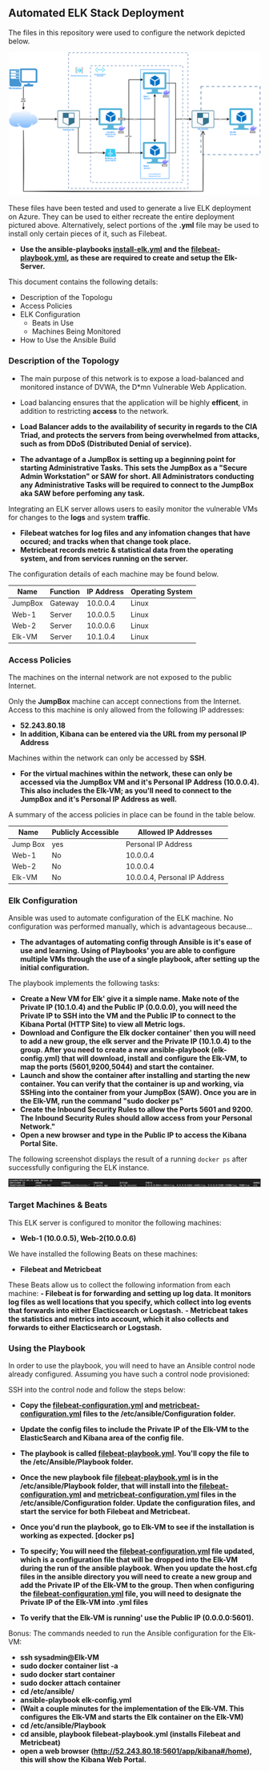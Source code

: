 ## Automated ELK Stack Deployment

The files in this repository were used to configure the network depicted below.

![TODO: Update the path with the name of your diagram](Diagram/Diagram_Large.png)

These files have been tested and used to generate a live ELK deployment on Azure. They can be used to either recreate the entire deployment pictured above. Alternatively, select portions of the **.yml** file may be used to install only certain pieces of it, such as Filebeat.

  - **Use the ansible-playbooks [install-elk.yml](https://github.com/PollBA9/Brandon_Pollastri_Project1/blob/main/Ansible/install-elk.yml) and the 	[filebeat-playbook.yml](https://github.com/PollBA9/Brandon_Pollastri_Project1/blob/main/Ansible/Playbook/filebeat-playbook.yml), as these are required to create and setup the Elk-Server.**

This document contains the following details:
- Description of the Topologu
- Access Policies
- ELK Configuration
  - Beats in Use
  - Machines Being Monitored
- How to Use the Ansible Build


### Description of the Topology

- The main purpose of this network is to expose a load-balanced and monitored instance of DVWA, the D*mn Vulnerable Web Application.

- Load balancing ensures that the application will be highly **efficent**, in addition to restricting **access** to the network.

- **Load Balancer adds to the availability of security in regards to the CIA Triad, and protects the servers from being overwhelmed from attacks, such as from DDoS (Distributed Denial of service).**

- **The advantage of a JumpBox is setting up a beginning point for starting Administrative Tasks. This sets the JumpBox as a "Secure Admin Workstation" or SAW for short. All Administrators conducting any Administrative Tasks will be required to connect to the JumpBox aka SAW before perfoming any task.**

Integrating an ELK server allows users to easily monitor the vulnerable VMs for changes to the **logs** and system **traffic**.
- **Filebeat watches for log files and any infomation changes that have occured; and tracks when that change took place.**
- **Metricbeat records metric & statistical data from the operating system, and from services running on the server.**

The configuration details of each machine may be found below.

| Name     | Function | IP Address | Operating System |
|----------|----------|------------|------------------|
| JumpBox  | Gateway  | 10.0.0.4   | Linux            |
| Web-1    | Server   | 10.0.0.5   | Linux            |
| Web-2    | Server   | 10.0.0.6   | Linux            |
| Elk-VM   | Server   | 10.1.0.4   | Linux            |

### Access Policies

The machines on the internal network are not exposed to the public Internet. 

Only the **JumpBox** machine can accept connections from the Internet. Access to this machine is only allowed from the following IP addresses:
- **52.243.80.18**
- **In addition, Kibana can be entered via the URL from my personal IP Address**

Machines within the network can only be accessed by **SSH**.
- **For the virtual machines within the network, these can only be accessed via the JumpBox VM and it's Personal IP Address (10.0.0.4). This also includes the Elk-VM; as you'll need to connect to the JumpBox and it's Personal IP Address as well.**

A summary of the access policies in place can be found in the table below.

| Name     | Publicly Accessible | Allowed IP Addresses             |
|----------|---------------------|----------------------------------|
| Jump Box | yes                 | Personal IP Address              |
| Web-1    | No                  | 10.0.0.4                         |
| Web-2    | No                  | 10.0.0.4                         |
| Elk-VM   | No                  | 10.0.0.4, Personal IP Address    | 

### Elk Configuration

Ansible was used to automate configuration of the ELK machine. No configuration was performed manually, which is advantageous because...
- **The advantages of automating config through Ansible is it's ease of use and learning. Using of Playbooks' you are able to configure multiple VMs through the use of a single playbook, after setting up the initial configuration.**

The playbook implements the following tasks:
- **Create a New VM for Elk' give it a simple name. Make note of the Private IP (10.1.0.4) and the Public IP (0.0.0.0), you will need the Private IP to SSH into the VM and the Public IP to connect to the Kibana Portal (HTTP Site) to view all Metric logs.**
- **Download and Configure the Elk docker container' then you will need to add a new group, the elk server and the Private IP (10.1.0.4) to the group. After you need to create a new ansible-playbook (elk-config.yml) that will download, install and configure the Elk-VM, to map the ports (5601,9200,5044) and start the container.**
- **Launch and show the container after installing and starting the new container. You can verify that the container is up and working, via SSHing into the container from your JumpBox (SAW). Once you are in the Elk-VM, run the command "sudo docker ps"**
- **Create the Inbound Security Rules to allow the Ports 5601 and 9200. The Inbound Security Rules should allow access from your Personal Network."**
- **Open a new browser and type in the Public IP to access the Kibana Portal Site.**

The following screenshot displays the result of a running `docker ps` after successfully configuring the ELK instance.

![TODO: Update the path with the name of your screenshot of docker ps output](Images/sudo_docker_ps.png)

### Target Machines & Beats
This ELK server is configured to monitor the following machines:
- **Web-1 (10.0.0.5), Web-2(10.0.0.6)**

We have installed the following Beats on these machines:
- **Filebeat and Metricbeat**

These Beats allow us to collect the following information from each machine:
**- Filebeat is for forwarding and setting up log data. It monitors log files as well locations that you specify, which collect into log events that forwards into either Elacticsearch or Logstash.**
**- Metricbeat takes the statistics and metrics into account, which it also collects and forwards to either Elacticsearch or Logstash.**

### Using the Playbook
In order to use the playbook, you will need to have an Ansible control node already configured. Assuming you have such a control node provisioned: 

SSH into the control node and follow the steps below:

- **Copy the [filebeat-configuration.yml](https://github.com/PollBA9/Brandon_Pollastri_Project1/blob/main/Ansible/Configuration/filebeat-configuration.yml) and [metricbeat-configuration.yml](https://github.com/PollBA9/Brandon_Pollastri_Project1/blob/main/Ansible/Configuration/metricbeat-configuration.yml) files to the /etc/ansible/Configuration folder.**

- **Update the config files to include the Private IP of the Elk-VM to the ElasticSearch and Kibana area of the config file.**

- **The playbook is called [filebeat-playbook.yml](https://github.com/PollBA9/Brandon_Pollastri_Project1/blob/main/Ansible/Playbook/filebeat-playbook.yml). You'll copy the file to the /etc/Ansible/Playbook folder.**

- **Once the new playbook file [filebeat-playbook.yml](https://github.com/PollBA9/Brandon_Pollastri_Project1/blob/main/Ansible/Playbook/filebeat-playbook.yml) is in the /etc/ansible/Playbook folder, that will install into the [filebeat-configuration.yml](https://github.com/PollBA9/Brandon_Pollastri_Project1/blob/main/Ansible/Configuration/filebeat-configuration.yml) and [metricbeat-configuration.yml](https://github.com/PollBA9/Brandon_Pollastri_Project1/blob/main/Ansible/Configuration/metricbeat-configuration.yml) files in the /etc/ansible/Configuration folder. Update the configuration files, and start the service for both Filebeat and Metricbeat.**

- **Once you'd run the playbook, go to Elk-VM to see if the installation is working as expected. [docker ps]**

- **To specify; You will need the [filebeat-configuration.yml](https://github.com/PollBA9/Brandon_Pollastri_Project1/blob/main/Ansible/Configuration/filebeat-configuration.yml) file updated, which is a configuration file that will be dropped into the Elk-VM during the run of the ansible playbook. When you update the host.cfg files in the ansible directory you will need to create a new group and add the Private IP of the Elk-VM to the group. Then when configuring the [filebeat-configuration.yml](https://github.com/PollBA9/Brandon_Pollastri_Project1/blob/main/Ansible/Configuration/filebeat-configuration.yml) file, you will need to designate the Private IP of the Elk-VM into .yml files**

- **To verify that the Elk-VM is running' use the Public IP (0.0.0.0:5601).**

Bonus: The commands needed to run the Ansible configuration for the Elk-VM:

- **ssh sysadmin@Elk-VM**
- **sudo docker container list -a**
- **sudo docker start container**
- **sudo docker attach container**
- **cd /etc/ansible/**
- **ansible-playbook elk-config.yml**
- **(Wait a couple minutes for the implementation of the Elk-VM. This configures the Elk-VM and starts the Elk container on the Elk-VM)**
- **cd /etc/ansible/Playbook**
- **cd ansible, playbook filebeat-playbook.yml (installs Filebeat and Metricbeat)**
- **open a web browser (http://52.243.80.18:5601/app/kibana#/home), this will show the Kibana Web Portal.**
